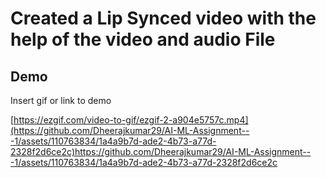 
# Created a Lip Synced video with the help of the video and audio File




## Demo

Insert gif or link to demo

[https://ezgif.com/video-to-gif/ezgif-2-a904e5757c.mp4](https://github.com/Dheerajkumar29/AI-ML-Assignment---1/assets/110763834/1a4a9b7d-ade2-4b73-a77d-2328f2d6ce2c)https://github.com/Dheerajkumar29/AI-ML-Assignment---1/assets/110763834/1a4a9b7d-ade2-4b73-a77d-2328f2d6ce2c
